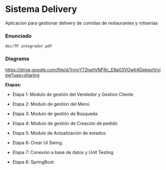 # Sistema Delivery

Aplicacion para gestionar delivery de comidas de restaurantes y rotiserias



### Enunciado

`doc/TP integrador.pdf`

### Diagrama
https://drive.google.com/file/d/1rmyY72twhVNFRc_E8a03VOwtI4DpkexH/view?usp=sharing


**Etapas:**

* Etapa 1: Modulo de gestión del Vendedor y Gestion Cliente

* Etapa 2: Modulo de gestión del Menú

* Etapa 3: Modulo de gestión de Búsqueda

* Etapa 4: Modulo de gestión de Creación de pedido

* Etapa 5: Modulo de Actualización de estados.

* Etapa 6: Crear UI Swing.

* Etapa 7: Conexión a base de datos y Unit Testing

* Etapa 8: SpringBoot
